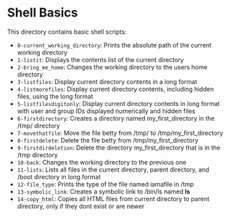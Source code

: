 # Shell Basics

This directory contains basic shell scripts:

- `0-current_working_directory`: Prints the absolute path of the current working directory
- `1-listit`: Displays the contents list of the current directory
- `2-bring_me_home`: Changes the working directory to the users home directory
- `3-listfiles`: Display current directory contents in a long format
- `4-listmorefiles`: Display current directory contents, including hidden files, using the long format
- `5-listfilesdigitonly`: Display current directory contents in long format with user and group IDs displayed numerically and hidden files
- `6-firstdirectory`: Creates a directory named my_first_directory in the /tmp/ directory
- `7-movethatfile`: Move the file betty from /tmp/ to /tmp/my_first_directory
- `8-firstdelete`: Delete the file betty from /tmp/my_first_directory
- `9-firstdirdeletion`: Delete the directory my_first_directory that is in the /tmp directory
- `10-back`: Changes the working directory to the previous one
- `11-lists`: Lists all files in the current directory, parent directory, and /boot directory in long format
- `12-file_type`: Prints the type of the file named iamafile in /tmp
- `13-symbolic_link`: Creates a symbolic link to /bin/ls named __ls__
- `14-copy_html`: Copies all HTML files from current directory to parent directory, only if they dont exist or are newer
